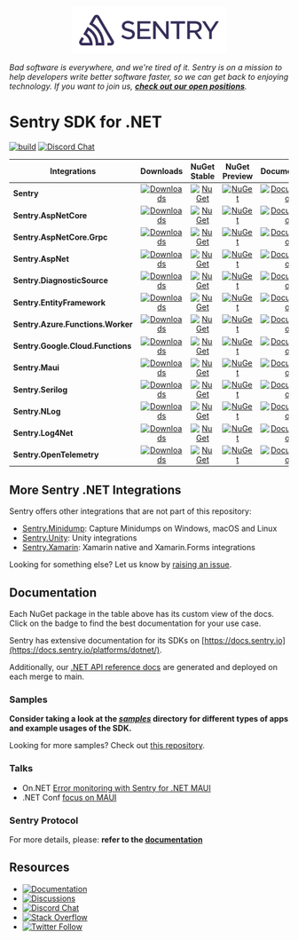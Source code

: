 <p align="center">
  <a href="https://sentry.io" target="_blank" align="left">
    <img src="https://raw.githubusercontent.com/getsentry/sentry-unity/main/.github/sentry-wordmark-dark-400x119.svg?utm_source=github&utm_medium=logo" width="280">
  </a>
  <br />
</p>
<p align="center">

_Bad software is everywhere, and we're tired of it. Sentry is on a mission to help developers write better software faster, so we can get back to enjoying technology. If you want to join us, [**check out our open positions**](https://sentry.io/careers/)._

Sentry SDK for .NET
===========

[![build](https://github.com/getsentry/sentry-dotnet/workflows/build/badge.svg?branch=main)](https://github.com/getsentry/sentry-dotnet/actions?query=branch%3Amain)
[![Discord Chat](https://img.shields.io/discord/621778831602221064?logo=discord&logoColor=ffffff&color=7389D8)](https://discord.gg/PXa5Apfe7K)


|            Integrations            |       Downloads       |      NuGet Stable     |     NuGet Preview     |     Documentation     |
| ---------------------------------- | :-------------------: | :-------------------: | :-------------------: | :-------------------: |
| **Sentry**                         | [![Downloads](https://img.shields.io/nuget/dt/Sentry.svg)](https://www.nuget.org/packages/Sentry) | [![NuGet](https://img.shields.io/nuget/v/Sentry.svg)](https://www.nuget.org/packages/Sentry)   |    [![NuGet](https://img.shields.io/nuget/vpre/Sentry.svg)](https://www.nuget.org/packages/Sentry)   | [![Documentation](https://img.shields.io/badge/documentation-sentry.io-green.svg)](https://docs.sentry.io/platforms/dotnet/) |
| **Sentry.AspNetCore**              | [![Downloads](https://img.shields.io/nuget/dt/Sentry.AspNetCore.svg)](https://www.nuget.org/packages/Sentry.AspNetCore) | [![NuGet](https://img.shields.io/nuget/v/Sentry.AspNetCore.svg)](https://www.nuget.org/packages/Sentry.AspNetCore)   |   [![NuGet](https://img.shields.io/nuget/vpre/Sentry.AspNetCore.svg)](https://www.nuget.org/packages/Sentry.AspNetCore)   | [![Documentation](https://img.shields.io/badge/documentation-sentry.io-green.svg)](https://docs.sentry.io/platforms/dotnet/guides/aspnetcore/) |
| **Sentry.AspNetCore.Grpc**         | [![Downloads](https://img.shields.io/nuget/dt/Sentry.AspNetCore.Grpc.svg)](https://www.nuget.org/packages/Sentry.AspNetCore.Grpc) | [![NuGet](https://img.shields.io/nuget/v/Sentry.AspNetCore.Grpc.svg)](https://www.nuget.org/packages/Sentry.AspNetCore.Grpc)   |   [![NuGet](https://img.shields.io/nuget/vpre/Sentry.AspNetCore.Grpc.svg)](https://www.nuget.org/packages/Sentry.AspNetCore.Grpc)   | [![Documentation](https://img.shields.io/badge/documentation-sentry.io-green.svg)](https://docs.sentry.io/platforms/dotnet/guides/aspnetcore/) |
| **Sentry.AspNet**                  | [![Downloads](https://img.shields.io/nuget/dt/Sentry.AspNet.svg)](https://www.nuget.org/packages/Sentry.AspNet) | [![NuGet](https://img.shields.io/nuget/v/Sentry.AspNet.svg)](https://www.nuget.org/packages/Sentry.AspNet)   |   [![NuGet](https://img.shields.io/nuget/vpre/Sentry.AspNet.svg)](https://www.nuget.org/packages/Sentry.AspNet)   | [![Documentation](https://img.shields.io/badge/documentation-sentry.io-green.svg)](https://docs.sentry.io/platforms/dotnet/guides/aspnet) |
| **Sentry.DiagnosticSource**        | [![Downloads](https://img.shields.io/nuget/dt/Sentry.DiagnosticSource.svg)](https://www.nuget.org/packages/Sentry.DiagnosticSource) | [![NuGet](https://img.shields.io/nuget/v/Sentry.DiagnosticSource.svg)](https://www.nuget.org/packages/Sentry.DiagnosticSource)   | [![NuGet](https://img.shields.io/nuget/vpre/Sentry.DiagnosticSource.svg)](https://www.nuget.org/packages/Sentry.DiagnosticSource)   | [![Documentation](https://img.shields.io/badge/documentation-sentry.io-green.svg)](https://docs.sentry.io/platforms/dotnet/performance/instrumentation/automatic-instrumentation/#diagnosticsource-integration) |
| **Sentry.EntityFramework**         | [![Downloads](https://img.shields.io/nuget/dt/Sentry.EntityFramework.svg)](https://www.nuget.org/packages/Sentry.EntityFramework) | [![NuGet](https://img.shields.io/nuget/v/Sentry.EntityFramework.svg)](https://www.nuget.org/packages/Sentry.EntityFramework)   |   [![NuGet](https://img.shields.io/nuget/vpre/Sentry.EntityFramework.svg)](https://www.nuget.org/packages/Sentry.EntityFramework)   | [![Documentation](https://img.shields.io/badge/documentation-sentry.io-green.svg)](https://docs.sentry.io/platforms/dotnet/guides/entityframework) |
 **Sentry.Azure.Functions.Worker**   | [![Downloads](https://img.shields.io/nuget/dt/Sentry.Azure.Functions.Worker.svg)](https://www.nuget.org/packages/Sentry.Azure.Functions.Worker) | [![NuGet](https://img.shields.io/nuget/v/Sentry.Azure.Functions.Worker.svg)](https://www.nuget.org/packages/Sentry.Azure.Functions.Worker)   |   [![NuGet](https://img.shields.io/nuget/vpre/Sentry.Azure.Functions.Worker.svg)](https://www.nuget.org/packages/Sentry.Azure.Functions.Worker)   | [![Documentation](https://img.shields.io/badge/documentation-sentry.io-green.svg)](https://docs.sentry.io/platforms/dotnet/guides/azure-functions-worker/) |
| **Sentry.Google.Cloud.Functions**  | [![Downloads](https://img.shields.io/nuget/dt/Sentry.Google.Cloud.Functions.svg)](https://www.nuget.org/packages/Sentry.Google.Cloud.Functions) | [![NuGet](https://img.shields.io/nuget/v/Sentry.Google.Cloud.Functions.svg)](https://www.nuget.org/packages/Sentry.Google.Cloud.Functions)   |   [![NuGet](https://img.shields.io/nuget/vpre/Sentry.Google.Cloud.Functions.svg)](https://www.nuget.org/packages/Sentry.Google.Cloud.Functions)   | [![Documentation](https://img.shields.io/badge/documentation-sentry.io-green.svg)](https://docs.sentry.io/platforms/dotnet/guides/gcp-functions/) |
| **Sentry.Maui**                    | [![Downloads](https://img.shields.io/nuget/dt/Sentry.Maui.svg)](https://www.nuget.org/packages/Sentry.Maui) | [![NuGet](https://img.shields.io/nuget/v/Sentry.Maui.svg)](https://www.nuget.org/packages/Sentry.Maui)   | [![NuGet](https://img.shields.io/nuget/vpre/Sentry.Maui.svg)](https://www.nuget.org/packages/Sentry.Maui)   | [![Documentation](https://img.shields.io/badge/documentation-sentry.io-green.svg)](https://docs.sentry.io/platforms/dotnet/guides/maui) |
| **Sentry.Serilog**                 | [![Downloads](https://img.shields.io/nuget/dt/Sentry.Serilog.svg)](https://www.nuget.org/packages/Serilog) | [![NuGet](https://img.shields.io/nuget/v/Sentry.Serilog.svg)](https://www.nuget.org/packages/Sentry.Serilog)   | [![NuGet](https://img.shields.io/nuget/vpre/Sentry.Serilog.svg)](https://www.nuget.org/packages/Sentry.Serilog)   | [![Documentation](https://img.shields.io/badge/documentation-sentry.io-green.svg)](https://docs.sentry.io/platforms/dotnet/guides/serilog) |
| **Sentry.NLog**                    | [![Downloads](https://img.shields.io/nuget/dt/Sentry.NLog.svg)](https://www.nuget.org/packages/Sentry.NLog) | [![NuGet](https://img.shields.io/nuget/v/Sentry.NLog.svg)](https://www.nuget.org/packages/Sentry.NLog)   | [![NuGet](https://img.shields.io/nuget/vpre/Sentry.NLog.svg)](https://www.nuget.org/packages/Sentry.NLog)   | [![Documentation](https://img.shields.io/badge/documentation-sentry.io-green.svg)](https://docs.sentry.io/platforms/dotnet/guides/nlog) |
| **Sentry.Log4Net**                 | [![Downloads](https://img.shields.io/nuget/dt/Sentry.Log4Net.svg)](https://www.nuget.org/packages/Sentry.Log4Net) | [![NuGet](https://img.shields.io/nuget/v/Sentry.Log4Net.svg)](https://www.nuget.org/packages/Sentry.Log4Net)   | [![NuGet](https://img.shields.io/nuget/vpre/Sentry.Log4Net.svg)](https://www.nuget.org/packages/Sentry.Log4Net)   | [![Documentation](https://img.shields.io/badge/documentation-sentry.io-green.svg)](https://docs.sentry.io/platforms/dotnet/guides/log4net) |
| **Sentry.OpenTelemetry**                 | [![Downloads](https://img.shields.io/nuget/dt/Sentry.OpenTelemetry.svg)](https://www.nuget.org/packages/Sentry.OpenTelemetry) | [![NuGet](https://img.shields.io/nuget/v/Sentry.OpenTelemetry.svg)](https://www.nuget.org/packages/Sentry.OpenTelemetry)   | [![NuGet](https://img.shields.io/nuget/vpre/Sentry.OpenTelemetry.svg)](https://www.nuget.org/packages/Sentry.OpenTelemetry)   | [![Documentation](https://img.shields.io/badge/documentation-sentry.io-green.svg)](https://docs.sentry.io/platforms/dotnet/performance/instrumentation/opentelemetry/) |

## More Sentry .NET Integrations

Sentry offers other integrations that are not part of this repository:

* [Sentry.Minidump](https://github.com/getsentry/sentry-dotnet-minidump): Capture Minidumps on Windows, macOS and Linux
* [Sentry.Unity](https://github.com/getsentry/sentry-unity): Unity integrations
* [Sentry.Xamarin](https://github.com/getsentry/sentry-xamarin): Xamarin native and Xamarin.Forms integrations

Looking for something else? Let us know by [raising an issue](https://github.com/getsentry/sentry-dotnet/issues/new).

## Documentation

Each NuGet package in the table above has its custom view of the docs. Click on the badge to find the best documentation for your use case.

Sentry has extensive documentation for its SDKs on [https://docs.sentry.io](https://docs.sentry.io/platforms/dotnet/).

Additionally, our [.NET API reference docs](https://getsentry.github.io/sentry-dotnet/index.html) are generated and deployed on each merge to main.

### Samples

**Consider taking a look at the _[samples](https://github.com/getsentry/sentry-dotnet/tree/main/samples)_ directory for different types of apps and example usages of the SDK.**

Looking for more samples? Check out [this repository](https://github.com/getsentry/examples).

### Talks

* On.NET [Error monitoring with Sentry for .NET MAUI](https://www.youtube.com/watch?v=8YmEC4iKD2I)
* .NET Conf [focus on MAUI](https://www.youtube.com/watch?v=RW3hiukVXZQ&list=PLdo4fOcmZ0oWePZU3W162NJ9vcXqgpMVc)

### Sentry Protocol

For more details, please: **refer to the [documentation](https://getsentry.github.io/sentry-dotnet/index.html)**

## Resources
* [![Documentation](https://img.shields.io/badge/documentation-sentry.io-green.svg)](https://docs.sentry.io/platforms/dotnet/)
* [![Discussions](https://img.shields.io/github/discussions/getsentry/sentry-dotnet.svg)](https://github.com/getsentry/sentry-dotnet/discussions)
* [![Discord Chat](https://img.shields.io/discord/621778831602221064?logo=discord&logoColor=ffffff&color=7389D8)](https://discord.gg/PXa5Apfe7K)
* [![Stack Overflow](https://img.shields.io/badge/stack%20overflow-sentry-green.svg)](http://stackoverflow.com/questions/tagged/sentry)
* [![Twitter Follow](https://img.shields.io/twitter/follow/getsentry?label=getsentry&style=social)](https://twitter.com/intent/follow?screen_name=getsentry)
